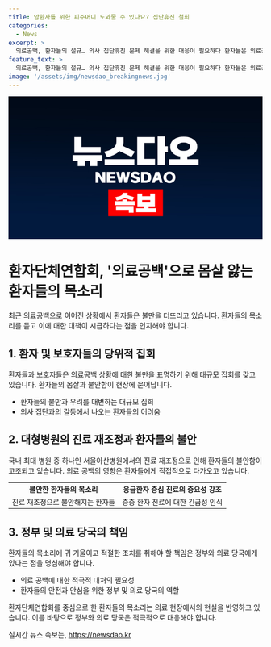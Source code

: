 ```yaml
---
title: 암환자를 위한 피주머니 도와줄 수 있나요? 집단휴진 철회
categories:
  - News
excerpt: >
  의료공백, 환자들의 절규… 의사 집단휴진 문제 해결을 위한 대응이 필요하다 환자들은 의료공백으로 고통받고, 병원이 집단휴진 중인 상황에서 의료 현장 복귀를 촉구했다. 특히 유방암 수술을 받은 환자들은 응급실에서도 적절한 치료를 받지 못하고 있어 위급한 상황이라고 호소했다. 의료 현장에서의 제대로 된 치료 및 의료현장으로의 전문의 복귀, 의료공백으로부터 환자들을 보호할 수 있는 방안을 마련해야 한다.
feature_text: >
  의료공백, 환자들의 절규… 의사 집단휴진 문제 해결을 위한 대응이 필요하다 환자들은 의료공백으로 고통받고, 병원이 집단휴진 중인 상황에서 의료 현장 복귀를 촉구했다. 특히 유방암 수술을 받은 환자들은 응급실에서도 적절한 치료를 받지 못하고 있어 위급한 상황이라고 호소했다. 의료 현장에서의 제대로 된 치료 및 의료현장으로의 전문의 복귀, 의료공백으로부터 환자들을 보호할 수 있는 방안을 마련해야 한다.
image: '/assets/img/newsdao_breakingnews.jpg'
---
```


<p><img src="/assets/img/newsdao_breakingnews.jpg" alt="pcversion 속보" /></p>

<h1>환자단체연합회, '의료공백'으로 몸살 앓는 환자들의 목소리</h1>

<p data-ke-size="size16">최근 의료공백으로 이어진 상황에서 환자들은 불만을 터뜨리고 있습니다. 환자들의 목소리를 듣고 이에 대한 대책이 시급하다는 점을 인지해야 합니다.</p>

<h2 data-ke-size="size26">1. 환자 및 보호자들의 당위적 집회</h2>

<p data-ke-size="size16">환자들과 보호자들은 의료공백 상황에 대한 불만을 표명하기 위해 대규모 집회를 갖고 있습니다. 환자들의 몸살과 불안함이 현장에 묻어납니다.</p>

<ul>
  <li>환자들의 불만과 우려를 대변하는 대규모 집회</li>
  <li>의사 집단과의 갈등에서 나오는 환자들의 어려움</li>
</ul>

<h2 data-ke-size="size26">2. 대형병원의 진료 재조정과 환자들의 불안</h2>

<p data-ke-size="size16">국내 최대 병원 중 하나인 서울아산병원에서의 진료 재조정으로 인해 환자들의 불안함이 고조되고 있습니다. 의료 공백의 영향은 환자들에게 직접적으로 다가오고 있습니다.</p>

<table>
  <tr>
    <td style="text-align: center; height: 17px;"><b>불안한 환자들의 목소리</b></td>
    <td style="text-align: center; height: 17px;"><b>응급환자 중심 진료의 중요성 강조</b></td>
  </tr>
  <tr>
    <td style="text-align: center; height: 17px;">진료 재조정으로 불안해지는 환자들</td>
    <td style="text-align: center; height: 17px;">중증 환자 진료에 대한 긴급성 인식</td>
  </tr>
</table>

<h2 data-ke-size="size26">3. 정부 및 의료 당국의 책임</h2>

<p data-ke-size="size16">환자들의 목소리에 귀 기울이고 적절한 조치를 취해야 할 책임은 정부와 의료 당국에게 있다는 점을 명심해야 합니다.</p>

<ul>
  <li>의료 공백에 대한 적극적 대처의 필요성</li>
  <li>환자들의 안전과 안심을 위한 정부 및 의료 당국의 역할</li>
</ul>

<p data-ke-size="size16">환자단체연합회를 중심으로 한 환자들의 목소리는 의료 현장에서의 현실을 반영하고 있습니다. 이를 바탕으로 정부와 의료 당국은 적극적으로 대응해야 합니다.</p>
실시간 뉴스 속보는, <a href="https://newsdao.kr" rel="dofollow">https://newsdao.kr</a>


